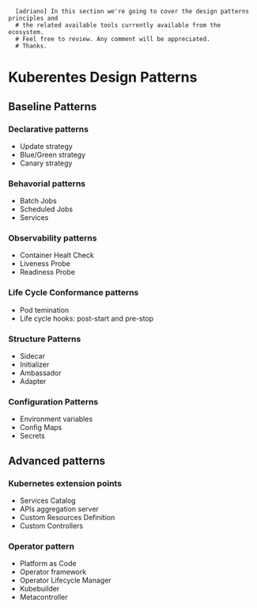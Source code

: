 
      [adriano] In this section we're going to cover the design patterns principles and
      # the related available tools currently available from the ecosystem.
      # Feel free to review. Any comment will be appreciated.
      # Thanks.

# Kuberentes Design Patterns

## Baseline Patterns

### Declarative patterns

- Update strategy
- Blue/Green strategy
- Canary strategy

### Behavorial patterns

- Batch Jobs
- Scheduled Jobs
- Services

### Observability patterns

- Container Healt Check
- Liveness Probe
- Readiness Probe

### Life Cycle Conformance patterns

- Pod temination
- Life cycle hooks: post-start and pre-stop

### Structure Patterns

- Sidecar
- Initializer
- Ambassador
- Adapter

### Configuration Patterns

- Environment variables
- Config Maps
- Secrets

## Advanced patterns

### Kubernetes extension points

- Services Catalog
- APIs aggregation server
- Custom Resources Definition
- Custom Controllers

### Operator pattern

- Platform as Code
- Operator framework
- Operator Lifecycle Manager
- Kubebuilder
- Metacontroller
